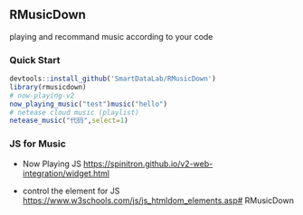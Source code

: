 ## RMusicDown

playing and recommand music according to your code 

### Quick Start

```r
devtools::install_github('SmartDataLab/RMusicDown')
library(rmusicdown)
# now-playing-v2
now_playing_music("test")music("hello")
# netease cloud music (playlist)
netease_music("代码",select=1)
```

### JS for Music

- Now Playing JS https://spinitron.github.io/v2-web-integration/widget.html

- control the element for JS https://www.w3schools.com/js/js_htmldom_elements.asp# RMusicDown
